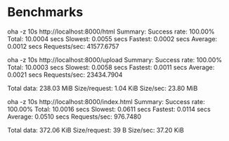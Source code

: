 # Benchmarks

oha -z 10s http://localhost:8000/html
Summary:
  Success rate: 100.00%
  Total:        10.0004 secs
  Slowest:      0.0055 secs
  Fastest:      0.0002 secs
  Average:      0.0012 secs
  Requests/sec: 41577.6757

oha -z 10s http://localhost:8000/upload
Summary:
  Success rate: 100.00%
  Total:        10.0003 secs
  Slowest:      0.0058 secs
  Fastest:      0.0011 secs
  Average:      0.0021 secs
  Requests/sec: 23434.7904

  Total data:   238.03 MiB
  Size/request: 1.04 KiB
  Size/sec:     23.80 MiB

oha -z 10s http://localhost:8000/index.html
Summary:
  Success rate: 100.00%
  Total:        10.0016 secs
  Slowest:      0.0611 secs
  Fastest:      0.0114 secs
  Average:      0.0510 secs
  Requests/sec: 976.7480

  Total data:   372.06 KiB
  Size/request: 39 B
  Size/sec:     37.20 KiB